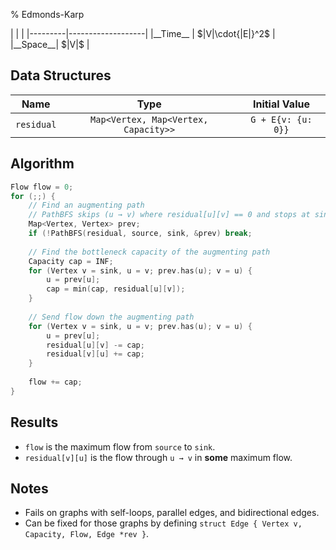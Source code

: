 % Edmonds-Karp

<div class="no-stretch">
|         |                   |
|---------|-------------------|
|__Time__ | $|V|\cdot{|E|}^2$ |
|__Space__| $|V|$             |
</div>

## Data Structures
| Name       | Type                                 | Initial Value      |
|:----------:|:------------------------------------:|:------------------:|
| `residual` | `Map<Vertex, Map<Vertex, Capacity>>` | `G + E{v: {u: 0}}` |

## Algorithm
```c++
Flow flow = 0;
for (;;) {
    // Find an augmenting path
    // PathBFS skips (u → v) where residual[u][v] == 0 and stops at sink
    Map<Vertex, Vertex> prev;
    if (!PathBFS(residual, source, sink, &prev) break;
    
    // Find the bottleneck capacity of the augmenting path
    Capacity cap = INF;
    for (Vertex v = sink, u = v; prev.has(u); v = u) {
        u = prev[u];
        cap = min(cap, residual[u][v]);
    }
    
    // Send flow down the augmenting path
    for (Vertex v = sink, u = v; prev.has(u); v = u) {
        u = prev[u];
        residual[u][v] -= cap;
        residual[v][u] += cap;
    }
    
    flow += cap;
}
```

## Results
- `flow` is the maximum flow from `source` to `sink`.
- `residual[v][u]` is the flow through `u → v` in **some** maximum flow.

## Notes
- Fails on graphs with self-loops, parallel edges, and bidirectional edges.
- Can be fixed for those graphs by defining `struct Edge { Vertex v, Capacity, Flow, Edge *rev }`.
